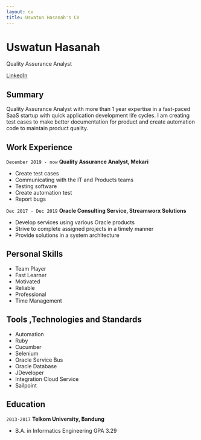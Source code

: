 ```yaml
---
layout: cv
title: Uswatun Hasanah's CV
---
```

# Uswatun Hasanah
Quality Assurance Analyst

<div id="webaddress">
<a href="https://www.linkedin.com/in/uswatun-h-3479808b/">LinkedIn</a>
</div>


## Summary

Quality Assurance Analyst with more than 1 year expertise in a fast-paced SaaS startup with quick application development life cycles. I am creating test cases to make better documentation for product and create automation code to maintain product quality.

## Work Experience

`December 2019 - now`
__Quality Assurance Analyst, Mekari__

- Create test cases
- Communicating with the IT and Products teams
- Testing software
- Create automation test
- Report bugs

`Dec 2017 - Dec 2019`
__Oracle Consulting Service, Streamworx Solutions__

- Develop services using various Oracle products
- Strive to complete assigned projects in a timely manner
- Provide solutions in a system architecture


## Personal Skills

- Team Player
- Fast Learner
- Motivated
- Reliable
- Professional
- Time Management

## Tools ,Technologies and Standards

- Automation
- Ruby
- Cucumber
- Selenium
- Oracle Service Bus
- Oracle Database
- JDeveloper
- Integration Cloud Service
- Sailpoint

## Education

`2013-2017`
__Telkom University, Bandung__

- B.A. in Informatics Engineering GPA 3.29

<!-- ### Footer

Last updated: May 2021 -->


